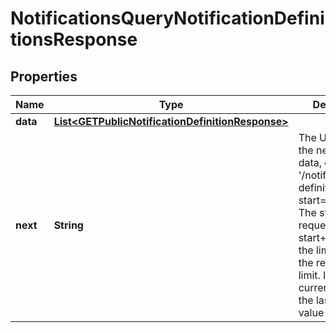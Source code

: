 

# NotificationsQueryNotificationDefinitionsResponse


## Properties

| Name | Type | Description | Notes |
|------------ | ------------- | ------------- | -------------|
|**data** | [**List&lt;GETPublicNotificationDefinitionResponse&gt;**](GETPublicNotificationDefinitionResponse.md) |  |  [optional] |
|**next** | **String** | The URI to query the next page of data, e.g. &#39;/notification-definitions?start&#x3D;1&amp;limit&#x3D;10&#39;. The start equals request&#39;s start+limit, and the limit equals the request&#39;s limit. If the current page is the last page, this value is null. |  [optional] |



